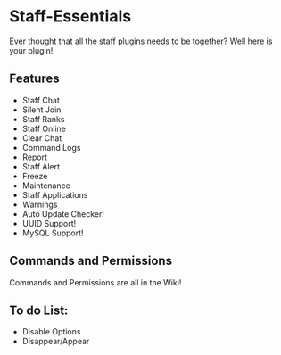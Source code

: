 # Staff-Essentials
Ever thought that all the staff plugins needs to be together? Well here is your plugin!

## Features
- Staff Chat
- Silent Join
- Staff Ranks
- Staff Online
- Clear Chat
- Command Logs
- Report
- Staff Alert
- Freeze
- Maintenance
- Staff Applications
- Warnings
- Auto Update Checker!
- UUID Support!
- MySQL Support!

## Commands and Permissions
Commands and Permissions are all in the Wiki!

## To do List:
- Disable Options
- Disappear/Appear
